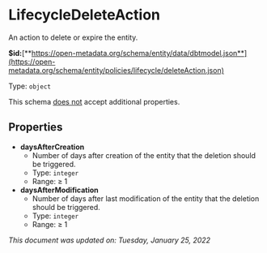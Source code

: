 # LifecycleDeleteAction

An action to delete or expire the entity.

**$id:**[**https://open-metadata.org/schema/entity/data/dbtmodel.json**](https://open-metadata.org/schema/entity/policies/lifecycle/deleteAction.json)

Type: `object`

This schema <u>does not</u> accept additional properties.

## Properties
 - **daysAfterCreation**
	 - Number of days after creation of the entity that the deletion should be triggered.
	 - Type: `integer`
	 - Range:  &ge; 1
 - **daysAfterModification**
	 - Number of days after last modification of the entity that the deletion should be triggered.
	 - Type: `integer`
	 - Range:  &ge; 1


_This document was updated on: Tuesday, January 25, 2022_